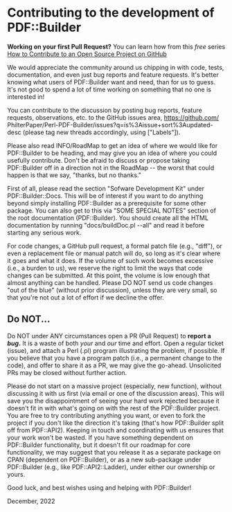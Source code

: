 # Contributing to the development of PDF::Builder

**Working on your first Pull Request?** You can learn how from this *free* series [How to Contribute to an Open Source Project on GitHub](https://kcd.im/pull-request) 

We would appreciate the community around us chipping in with code, tests, 
documentation, and even just bug reports and feature requests. It's better 
knowing what users of PDF::Builder want and need, than for us to guess. It's 
not good to spend a lot of time working on something that no one is interested 
in!

You can contribute to the discussion by posting bug reports, feature requests, 
observations, etc. to the GitHub issues area, https://github.com/
PhilterPaper/Perl-PDF-Builder/issues?q=is%3Aissue+sort%3Aupdated-desc (please 
tag new threads accordingly, using ["Labels"]).

Please also read INFO/RoadMap to get an idea of where we would like for 
PDF::Builder to be heading, and may give you an idea of where you could
usefully contribute. Don't be afraid to discuss or propose taking PDF::Builder
off in a direction not in the RoadMap -- the worst that could happen is that
we say, "thanks, but no thanks."

First of all, please read the section "Sofware Development Kit" under 
PDF::Builder::Docs. This will be of interest if you want to do anything beyond 
simply installing PDF::Builder as a prerequisite for some other package. You 
can also get to this via "SOME SPECIAL NOTES" section of the root documentation 
(PDF::Builder). You should create all the HTML documentation by running 
"docs/buildDoc.pl --all" and read it before starting any serious work.

For code changes, a GitHub pull request, a formal patch file (e.g., "diff"), or 
even a replacement file or manual patch will do, so long as it's clear where it 
goes and what it does. If the volume of such work becomes excessive (i.e., a 
burden to us), we reserve the right to limit the ways that code changes can be 
submitted. At this point, the volume is low enough that almost anything can be 
handled. Please DO NOT send us code changes "out of the blue" (without prior
discussion), unless they are very small, so that you're not out a lot of
effort if we decline the offer.

## Do NOT...

Do NOT under ANY circumstances open a PR (Pull Request) to **report a _bug_.** 
It is a waste of both _your_ and _our_ time and effort. Open a regular ticket
(issue), and attach a Perl (.pl) program illustrating the problem, if possible.
If you believe that you have a program patch (i.e., a permanent change to the
code), and offer to share it as a PR, we may give the go-ahead. Unsolicited PRs
may be closed without further action.

Please do not start on a massive project (especially, new function), without 
discussing it with us first (via email or one of the discussion areas). This 
will save you the disappointment of seeing your hard work rejected because it 
doesn't fit in with what's going on with the rest of the PDF::Builder project. 
You are free to try contributing anything you want, or even to fork the project 
if you don't like the direction it's taking (that's how PDF::Builder split off 
from PDF::API2). Keeping in touch and coordinating with us ensures that your 
work won't be wasted. If you have something dependent on PDF::Builder 
functionality, but it doesn't fit our roadmap for core functionality, we may 
suggest that you release it as a separate package on CPAN (dependent on 
PDF::Builder), or as a new sub-package under PDF::Builder (e.g., like 
PDF::API2::Ladder), under either our ownership or yours.

Good luck, and best wishes using and helping with PDF::Builder!

December, 2022
